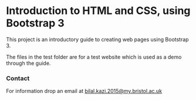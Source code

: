Introduction to HTML and CSS, using Bootstrap 3
===============================================

This project is an introductory guide to creating web pages using Bootstrap 3.

The files in the test folder are for a test website which is used as a demo
through the guide.

### Contact

For information drop an email at bilal.kazi.2015@my.bristol.ac.uk
